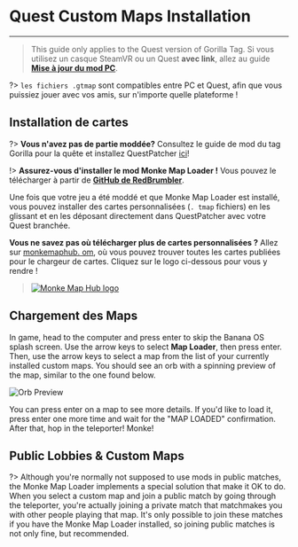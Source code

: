 # Quest Custom Maps Installation
---
>
> This guide only applies to the Quest version of Gorilla Tag. Si vous utilisez un casque SteamVR ou un Quest **avec link**, allez au guide [**Mise à jour du mod PC**](pc-maploading).

?> `les fichiers .gtmap` sont compatibles entre PC et Quest, afin que vous puissiez jouer avec vos amis, sur n'importe quelle plateforme !

## Installation de cartes
?> **Vous n'avez pas de partie moddée?** Consultez le guide de mod du tag Gorilla pour la quête et installez QuestPatcher [ici](quest-guide)!

!> **Assurez-vous d'installer le mod Monke Map Loader !** Vous pouvez le télécharger à partir de [**GitHub de RedBrumbler**](https://github.com/RedBrumbler/MonkeMapLoader/releases/latest).

Une fois que votre jeu a été moddé et que Monke Map Loader est installé, vous pouvez installer des cartes personnalisées (`. tmap` fichiers) en les glissant et en les déposant directement dans QuestPatcher avec votre Quest branchée.

**Vous ne savez pas où télécharger plus de cartes personnalisées ?** Allez sur [monkemaphub. om](https://monkemaphub.com), où vous pouvez trouver toutes les cartes publiées pour le chargeur de cartes. Cliquez sur le logo ci-dessous pour vous y rendre !

> [![Monke Map Hub logo](../docs/files/MMHLOGO.png)](https://monkemaphub.com)

## Chargement des Maps
In game, head to the computer and press enter to skip the Banana OS splash screen. Use the arrow keys to select **Map Loader**, then press enter. Then, use the arrow keys to select a map from the list of your currently installed custom maps. You should see an orb with a spinning preview of the map, similar to the one found below.

![Orb Preview](../docs/files/orb.png)

You can press enter on a map to see more details. If you'd like to load it, press enter one more time and wait for the "MAP LOADED" confirmation. After that, hop in the teleporter! Monke!

## Public Lobbies & Custom Maps

?> Although you're normally not supposed to use mods in public matches, the Monke Map Loader implements a special solution that make it OK to do. When you select a custom map and join a public match by going through the teleporter, you're actually joining a private match that matchmakes you with other people playing that map. It's only possible to join these matches if you have the Monke Map Loader installed, so joining public matches is not only fine, but recommended.